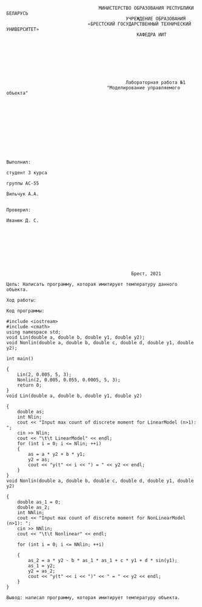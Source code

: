                                       МИНИСТЕРСТВО ОБРАЗОВАНИЯ РЕСПУБЛИКИ БЕЛАРУСЬ
                                                УЧРЕЖДЕНИЕ ОБРАЗОВАНИЯ 
                                  «БРЕСТСКИЙ ГОСУДАРСТВЕННЫЙ ТЕХНИЧЕСКИЙ УНИВЕРСИТЕТ»
                                                    КАФЕДРА ИИТ








                                                Лабораторная работа №1
                                         "Моделирование управляемого объекта"











                                                                                Выполнил:
                                                                                студент 3 курса
                                                                                группы АС-55
                                                                                Вильчук А.А.

                                                                                Проверил:
                                                                                Иванюк Д. С.









                                                  Брест, 2021  





                                                  
`Цель: Написать программу, которая имитирует температуру данного объекта.`

`Ход работы:`

`Код программы:`
```
#include <iostream>
#include <cmath>
using namespace std;
void Lin(double a, double b, double y1, double y2);
void Nonlin(double a, double b, double c, double d, double y1, double y2);

int main()

{
	Lin(2, 0.005, 5, 3);
	Nonlin(2, 0.005, 0.055, 0.0005, 5, 3);
	return 0;
}
void Lin(double a, double b, double y1, double y2)

{
	double as;
	int Nlin;
	cout << "Input max count of discrete moment for LinearModel (n>1): ";
	cin >> Nlin;
	cout << "\t\t LinearModel" << endl;
	for (int i = 0; i <= Nlin; ++i)
	{
		as = a * y2 + b * y1;
		y2 = as;
		cout << "y(t" << i << ") = " << y2 << endl;
	}
}
void Nonlin(double a, double b, double c, double d, double y1, double y2)

{
	double as_1 = 0;
	double as_2;
	int NNlin;
	cout << "Input max count of discrete moment for NonLinearModel (n>1): ";
	cin >> NNlin;
	cout << "\t\t Nonlinear" << endl;

	for (int i = 0; i <= NNlin; ++i)

	{
		as_2 = a * y2 - b * as_1 * as_1 + c * y1 + d * sin(y1);
		as_1 = y2;
		y2 = as_2;
		cout << "y(t" << i << ")" << " = " << y2 << endl;
	}
}
```
`Вывод: написал программу, которая имитирует температуру объекта.`